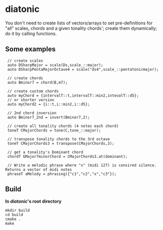 # diatonic

You don't need to create lists of vectors/arrays to set pre-definitions for "all" scales, chords and a given tonality chords'; create them dynamically; do it by calling functions.

## Some examples

 ```
  // create scales
  auto DSharpMajor = scale(Ds,scale_::major);
  auto DSharpPentaMajorOctave4 = scale("ds4",scale_::pentatonicmajor);
  
  // create chords
  auto Bminor7 = chord(B,m7);

  // create custom chords 
  auto myChord = {intervalT::t,intervalT::min2,intevalT::d5}; 
  // or shorter version
  auto myChord2 = {i::t,i::min2,i::d5}; 
  
  // 2nd chord inversion
  auto Bminor7_2nd = invert(Bminor7,2);

  // create all tonality chords (4 notes each chord)
  toneT CMajorChords = tone(C,tone_::major);
  
  // transpose tonality chords to the 3rd octave
  toneT CMajorChords3 = transpose(CMajorChords,3);

  // get a tonality's Dominant chord
  chordT GMajor7minorChord = CMajorChords3.at(dominant);

  // Write a melodic phrase where "x" (midi 127) is consired silence. Returns a vector of midi notes
  phraseT aMelody = phrasing({"c1","c2","x","c3"});

```

## Build

**In *diatonic*'s root directory**

	mkdir build
	cd build
  	cmake .
  	make